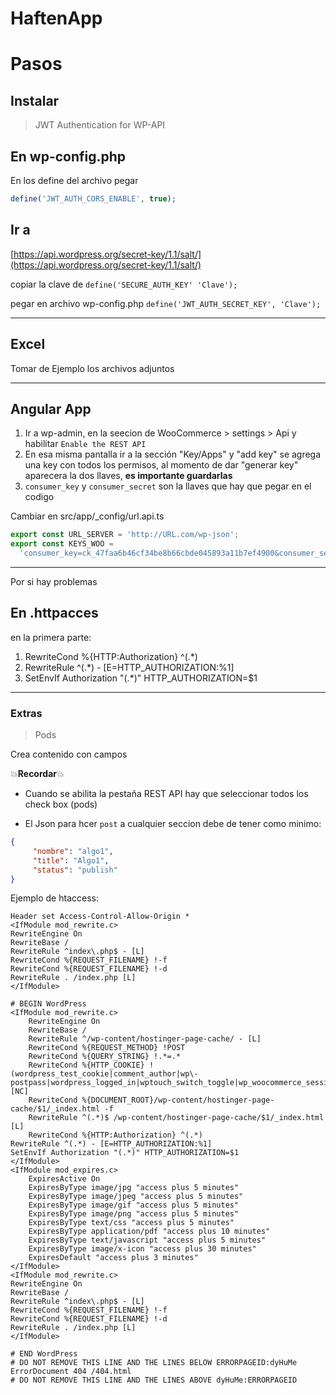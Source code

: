 # HaftenApp

# Pasos

## Instalar

> JWT Authentication for WP-API

## **En wp-config.php**

En los define del archivo pegar

```php
define('JWT_AUTH_CORS_ENABLE', true);
```

## **Ir a**

[https://api.wordpress.org/secret-key/1.1/salt/](https://api.wordpress.org/secret-key/1.1/salt/)

copiar la clave de `define('SECURE_AUTH_KEY' 'Clave');`

pegar en archivo wp-config.php `define('JWT_AUTH_SECRET_KEY', 'Clave');`

---

## Excel

Tomar de Ejemplo los archivos adjuntos

---

## Angular App

1. Ir a wp-admin, en la seecion de WooCommerce > settings > Api y habilitar `Enable the REST API`
2. En esa misma pantalla ir a la sección "Key/Apps" y "add key" se agrega una key con todos los permisos, al momento de dar "generar key" aparecera la dos llaves, **es importante guardarlas**
3. `consumer_key` y `consumer_secret` son la llaves que hay que pegar en el codigo

Cambiar en src/app/\_config/url.api.ts

```TypeScript
export const URL_SERVER = 'http://URL.com/wp-json';
export const KEYS_WOO =
  'consumer_key=ck_47faa6b46cf34be8b66cbde045893a11b7ef4900&consumer_secret=cs_6dfff471aa74ec8d128438008c51273cf4031d4f'
```

---

Por si hay problemas

## **En .httpacces**

<RewriteEngine on>
en la primera parte:

1. RewriteCond %{HTTP:Authorization} ^(.\*)
2. RewriteRule ^(.\*) - [E=HTTP_AUTHORIZATION:%1]
3. SetEnvIf Authorization "(.\*)" HTTP_AUTHORIZATION=\$1

---

### Extras

> Pods

Crea contenido con campos

💥**Recordar**💥

- Cuando se abilita la pestaña REST API hay que seleccionar todos los check box (pods)

- El Json para hcer `post` a cualquier seccion debe de tener como minimo:

```JSON
{
	 "nombre": "algo1",
	 "title": "Algo1",
	 "status": "publish"
}
```

Ejemplo de htaccess:

```.htaccess
Header set Access-Control-Allow-Origin *
<IfModule mod_rewrite.c>
RewriteEngine On
RewriteBase /
RewriteRule ^index\.php$ - [L]
RewriteCond %{REQUEST_FILENAME} !-f
RewriteCond %{REQUEST_FILENAME} !-d
RewriteRule . /index.php [L]
</IfModule>

# BEGIN WordPress
<IfModule mod_rewrite.c>
	RewriteEngine On
	RewriteBase /
	RewriteRule ^/wp-content/hostinger-page-cache/ - [L]
	RewriteCond %{REQUEST_METHOD} !POST
	RewriteCond %{QUERY_STRING} !.*=.*
	RewriteCond %{HTTP_COOKIE} !(wordpress_test_cookie|comment_author|wp\-postpass|wordpress_logged_in|wptouch_switch_toggle|wp_woocommerce_session_) [NC]
	RewriteCond %{DOCUMENT_ROOT}/wp-content/hostinger-page-cache/$1/_index.html -f
	RewriteRule ^(.*)$ /wp-content/hostinger-page-cache/$1/_index.html [L]
    RewriteCond %{HTTP:Authorization} ^(.*)
RewriteRule ^(.*) - [E=HTTP_AUTHORIZATION:%1]
SetEnvIf Authorization "(.*)" HTTP_AUTHORIZATION=$1
</IfModule>
<IfModule mod_expires.c>
	ExpiresActive On
	ExpiresByType image/jpg "access plus 5 minutes"
	ExpiresByType image/jpeg "access plus 5 minutes"
	ExpiresByType image/gif "access plus 5 minutes"
	ExpiresByType image/png "access plus 5 minutes"
	ExpiresByType text/css "access plus 5 minutes"
	ExpiresByType application/pdf "access plus 10 minutes"
	ExpiresByType text/javascript "access plus 5 minutes"
	ExpiresByType image/x-icon "access plus 30 minutes"
	ExpiresDefault "access plus 3 minutes"
</IfModule>
<IfModule mod_rewrite.c>
RewriteEngine On
RewriteBase /
RewriteRule ^index\.php$ - [L]
RewriteCond %{REQUEST_FILENAME} !-f
RewriteCond %{REQUEST_FILENAME} !-d
RewriteRule . /index.php [L]
</IfModule>

# END WordPress
# DO NOT REMOVE THIS LINE AND THE LINES BELOW ERRORPAGEID:dyHuMe
ErrorDocument 404 /404.html
# DO NOT REMOVE THIS LINE AND THE LINES ABOVE dyHuMe:ERRORPAGEID
```
